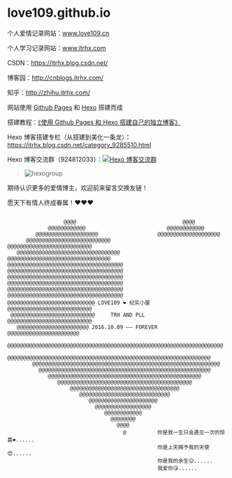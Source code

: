 # love109.github.io

个人爱情记录网站：www.love109.cn

个人学习记录网站：www.itrhx.com

CSDN：https://itrhx.blog.csdn.net/

博客园：http://cnblogs.itrhx.com/

知乎：http://zhihu.itrhx.com/

网站使用 [Github Pages](https://pages.github.com/) 和 [Hexo](https://hexo.io/) 搭建而成

搭建教程：[《使用 Github Pages 和 Hexo 搭建自己的独立博客》](https://www.itrhx.com/2018/08/15/A02-hexo-blog/)

Hexo 博客搭建专栏（从搭建到美化一条龙）：https://itrhx.blog.csdn.net/category_9285510.html

Hexo 博客交流群（924812033）：<a target="_blank" href="//shang.qq.com/wpa/qunwpa?idkey=4bb493ed9bd2ff3682bed3389fbb9ff0963528688d8f5ac5dadc1f1dc735b9fb"><img border="0" src="//pub.idqqimg.com/wpa/images/group.png" alt="Hexo 博客交流群" title="Hexo 博客交流群"></a>

> ![hexogroup](https://cdn.jsdelivr.net/gh/TRHX/CDN-for-itrhx.com@3.1.1/images/hexogroup.jpg)

期待认识更多的爱情博主，欢迎前来留言交换友链！

愿天下有情人终成眷属！❤️❤️❤️

```

                  @@@@                                  @@@@
             @@@@@@@@@@@@                          @@@@@@@@@@@@
         @@@@@@@@@@@@@@@@@@@@                   @@@@@@@@@@@@@@@@@@@@
      @@@@@@@@@@@@@@@@@@@@@@@@@@@           @@@@@@@@@@@@@@@@@@@@@@@@@@@
   @@@@@@@@@@@@@@@@@@@@@@@@@@@@@@@@@     @@@@@@@@@@@@@@@@@@@@@@@@@@@@@@@@@
@@@@@@@@@@@@@@@@@@@@@@@@@@@@@@@@@@@@@   @@@@@@@@@@@@@@@@@@@@@@@@@@@@@@@@@@@@@
@@@@@@@@@@@@@@@@@@@@@@@@@@@@@@@@@@@@@   @@@@@@@@@@@@@@@@@@@@@@@@@@@@@@@@@@@@@
@@@@@@@@@@@@@@@@@@@@@@@@@@@@@@@@@@@@@   @@@@@@@@@@@@@@@@@@@@@@@@@@@@@@@@@@@@@
@@@@@@@@@@@@@@@@@@@@@@@@@@@@ LOVE109 ❤️ 纪实小屋 @@@@@@@@@@@@@@@@@@@@@@@@@@@
 @@@@@@@@@@@@@@@@@@@@@@@@@@@     TRH AND PLL     @@@@@@@@@@@@@@@@@@@@@@@@@@@
   @@@@@@@@@@@@@@@@@@@@@@@ 2016.10.09 —— FOREVER  @@@@@@@@@@@@@@@@@@@@@@@
   @@@@@@@@@@@@@@@@@@@@@@@@@@@@@@@@@@@@@@@@@@@@@@@@@@@@@@@@@@@@@@@@@@@@@
      @@@@@@@@@@@@@@@@@@@@@@@@@@@@@@@@@@@@@@@@@@@@@@@@@@@@@@@@@@@@@@@@@
        @@@@@@@@@@@@@@@@@@@@@@@@@@@@@@@@@@@@@@@@@@@@@@@@@@@@@@@@@@@@
          @@@@@@@@@@@@@@@@@@@@@@@@@@@@@@@@@@@@@@@@@@@@@@@@@@@@@@@
             @@@@@@@@@@@@@@@@@@@@@@@@@@@@@@@@@@@@@@@@@@@@@@@@@
                @@@@@@@@@@@@@@@@@@@@@@@@@@@@@@@@@@@@@@@@@@@
                    @@@@@@@@@@@@@@@@@@@@@@@@@@@@@@@@@@@
                       @@@@@@@@@@@@@@@@@@@@@@@@@@@@@
                          @@@@@@@@@@@@@@@@@@@@@@
                            @@@@@@@@@@@@@@@@@@
                               @@@@@@@@@@@@
                                 @@@@@@@@
                                   @@@@
                                     @          你是我一生只会遇见一次的惊喜❤️......
                                                你是上天赐予我的天使😍......
                                                你是我的余生😉......
                                                我爱你😘......
```
